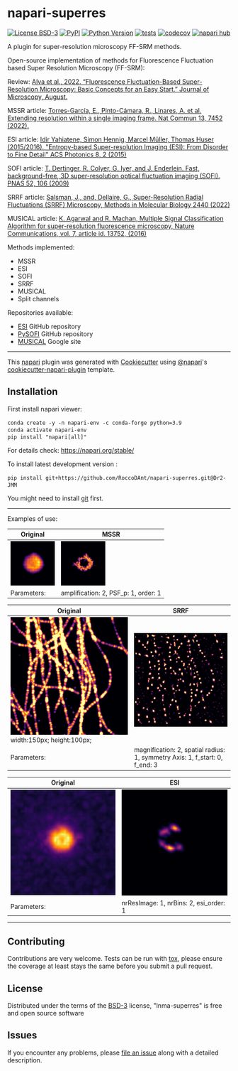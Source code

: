 <!-- # napari-superres

[![License](https://img.shields.io/pypi/l/napari-superres.svg?color=green)](https://github.com/RoccoDAnt/napari-superres/raw/main/LICENSE)
[![PyPI](https://img.shields.io/pypi/v/napari-superres.svg?color=green)](https://pypi.org/project/napari-superres)
[![Python Version](https://img.shields.io/pypi/pyversions/napari-superres.svg?color=green)](https://python.org)
[![tests](https://github.com/RoccoDAnt/napari-superres/workflows/tests/badge.svg)](https://github.com/RoccoDAnt/napari-superres/actions)
[![codecov](https://codecov.io/gh/RoccoDAnt/napari-superres/branch/main/graph/badge.svg)](https://codecov.io/gh/RoccoDAnt/napari-superres)
[![napari hub](https://img.shields.io/endpoint?url=https://api.napari-hub.org/shields/napari-superres)](https://napari-hub.org/plugins/napari-superres)

napari-superres, a plugin for super-resolution microscopy

Open-source implementation of methods for Fluorescence Fluctuation based Super Resolution Microscopy (FF-SRM)

Review: [Alva et al., 2022. “Fluorescence Fluctuation-Based Super-Resolution Microscopy: Basic Concepts for an Easy Start.” Journal of Microscopy, August. https://doi.org/10.1111/jmi.13135](https://onlinelibrary.wiley.com/doi/10.1111/jmi.13135)

Implemented methods so far:
- SRRF
- MSSR
- ESI
<br>


| **Super Resolution Radial Fluctuations (SRRF)**  | **Mean-Shift Super Resolution (MSSR)** | **Entropy-based Super-resolution Imaging (ESI)** |
| --- | --- | --- |
| ![](docs/Fig_7_SRRF_Alva_2022.png) | ![](docs/Fig_2a_MSSR_Garcia_2021.png) | ![](docs/Fig_6_ESI_Alva_2022.png) |
from Fig. 7 of [Alva et al., 2022](https://onlinelibrary.wiley.com/doi/10.1111/jmi.13135) | from Fig. 2 of [García et al., 2021](https://www.biorxiv.org/content/10.1101/2021.10.17.464398v2.full)|  from Fig. 6 of [Alva et al., 2022](https://onlinelibrary.wiley.com/doi/10.1111/jmi.13135)|

References:<br>

[Alva et al. “Fluorescence Fluctuation-Based Super-Resolution Microscopy: Basic Concepts for an Easy Start.” Journal of Microscopy, August (2022). https://doi.org/10.1111/jmi.13135](https://onlinelibrary.wiley.com/doi/10.1111/jmi.13135)

[García, E. T. et al. Nanoscopic resolution within a single imaging frame. bioRxiv 2021.10.17.464398 (2021) doi:10.1101/2021.10.17.464398](https://www.biorxiv.org/content/10.1101/2021.10.17.464398v2.full)

----------------------------------
Examples of use:

| **Original**  | **MSSR** |
| --- | --- |
| ![](docs/MSSR_original_donuts.png) | ![](docs/MSSR_Processed_amp_2_PSFp_1_order_1_raw7_100_donuts.png) |
| Parameters: | amplification: 2, PSF_p: 1, order: 1 |

| **Original**  | **SRRF** |
| --- | --- |
| ![](docs/SRRF_Original_Microtubules.png) | ![](docs/SRRF_processed_mag_2_rad_3_symAxis_3_fstart_0_fend_3_Microtubules.png)|
| Parameters: | magnification: 2, spatial radius: 1, symmetry Axis: 1, f_start: 0, f_end: 3|

| **Original**  | **ESI** |
| --- | --- |
| ![](docs/ESI_Original_donuts.png) | ![](docs/ESI_Processed_nrResImage_1_nrBins_2_esi_order_1_donuts.png) |
| Parameters: | nrResImage: 1, nrBins: 2, esi_order: 1 |

----------------------------------

This [napari] plugin was generated with [Cookiecutter] using [@napari]'s [cookiecutter-napari-plugin] template.

<!--
Don't miss the full getting started guide to set up your new package:
https://github.com/napari/cookiecutter-napari-plugin#getting-started

and review the napari docs for plugin developers:
https://napari.org/plugins/stable/index.html


## Installation
Create a Conda environment and install napari:

    conda create -y -n napari-sr -c conda-forge python=3.8
    conda activate napari-sr
    pip install "napari[all]“

Work in progress - Tested on napari 0.4.13:

    pip install napari==0.4.13
    pip install imageio_ffmpeg
    pip install matplotlib
    conda install git
    pip install git+https://github.com/RoccoDAnt/napari-superres.git

## Contributing

Contributions are very welcome. Tests can be run with [tox], please ensure
the coverage at least stays the same before you submit a pull request.

## License

Distributed under the terms of the [BSD-3] license,
"napari-superres" is free and open source software

## Issues

If you encounter any problems, please [file an issue] along with a detailed description.

[napari]: https://github.com/napari/napari
[Cookiecutter]: https://github.com/audreyr/cookiecutter
[@napari]: https://github.com/napari
[MIT]: http://opensource.org/licenses/MIT
[BSD-3]: http://opensource.org/licenses/BSD-3-Clause
[GNU GPL v3.0]: http://www.gnu.org/licenses/gpl-3.0.txt
[GNU LGPL v3.0]: http://www.gnu.org/licenses/lgpl-3.0.txt
[Apache Software License 2.0]: http://www.apache.org/licenses/LICENSE-2.0
[Mozilla Public License 2.0]: https://www.mozilla.org/media/MPL/2.0/index.txt
[cookiecutter-napari-plugin]: https://github.com/napari/cookiecutter-napari-plugin

[file an issue]: https://github.com/RoccoDAnt/napari-superres/issues

[napari]: https://github.com/napari/napari
[tox]: https://tox.readthedocs.io/en/latest/
[pip]: https://pypi.org/project/pip/
[PyPI]: https://pypi.org/ -->


# napari-superres

[![License BSD-3](https://img.shields.io/pypi/l/lnma-superres.svg?color=green)](https://github.com/Dr2-JMM/lnma-superres/raw/main/LICENSE)
[![PyPI](https://img.shields.io/pypi/v/lnma-superres.svg?color=green)](https://pypi.org/project/lnma-superres)
[![Python Version](https://img.shields.io/pypi/pyversions/lnma-superres.svg?color=green)](https://python.org)
[![tests](https://github.com/Dr2-JMM/lnma-superres/workflows/tests/badge.svg)](https://github.com/Dr2-JMM/lnma-superres/actions)
[![codecov](https://codecov.io/gh/Dr2-JMM/lnma-superres/branch/main/graph/badge.svg)](https://codecov.io/gh/Dr2-JMM/lnma-superres)
[![napari hub](https://img.shields.io/endpoint?url=https://api.napari-hub.org/shields/lnma-superres)](https://napari-hub.org/plugins/lnma-superres)


A plugin for super-resolution microscopy FF-SRM methods.

Open-source implementation of methods for Fluorescence Fluctuation based Super Resolution Microscopy (FF-SRM):

Review: [Alva et al., 2022. “Fluorescence Fluctuation-Based Super-Resolution Microscopy: Basic Concepts for an Easy Start.” Journal of Microscopy, August.](https://onlinelibrary.wiley.com/doi/10.1111/jmi.13135)

MSSR article: [Torres-García, E., Pinto-Cámara, R., Linares, A. et al. Extending resolution within a single imaging frame. Nat Commun 13, 7452 (2022).](https://doi.org/10.1038/s41467-022-34693-9)

ESI article: [Idir Yahiatene, Simon Hennig, Marcel Müller, Thomas Huser (2015/2016). "Entropy-based Super-resolution Imaging (ESI): From Disorder to Fine Detail" ACS Photonics 8, 2 (2015)](https://doi.org/10.1021/acsphotonics.5b00307)

SOFI article: [T. Dertinger, R. Colyer, G. Iyer, and J. Enderlein. Fast, background-free, 3D super-resolution optical fluctuation imaging (SOFI). PNAS 52, 106 (2009) ](https://doi.org/10.1073/pnas.0907866106)

SRRF article: [Salsman, J.,  and, Dellaire, G., Super-Resolution Radial Fluctuations (SRRF) Microscopy, Methods in Molecular Biology 2440 (2022)](https://link.springer.com/protocol/10.1007/978-1-0716-2051-9_14)

MUSICAL article: [K. Agarwal and R. Machan, Multiple Signal Classification Algorithm for super-resolution fluorescence microscopy, Nature Communications, vol. 7, article id. 13752, (2016)](https://www.nature.com/articles/ncomms13752)



Methods implemented:
- MSSR
- ESI
- SOFI
- SRRF
- MUSICAL
- Split channels

Repositories available:
- [ESI](https://github.com/biophotonics-bielefeld/ESI) GitHub repository
- [PySOFI](https://github.com/xiyuyi-at-LLNL/pysofi) GitHub repository
- [MUSICAL](https://sites.google.com/site/uthkrishth/musical) Google site

----------------------------------


This [napari] plugin was generated with [Cookiecutter] using [@napari]'s [cookiecutter-napari-plugin] template.

<!--
Don't miss the full getting started guide to set up your new package:
https://github.com/napari/cookiecutter-napari-plugin#getting-started

and review the napari docs for plugin developers:
https://napari.org/stable/plugins/index.html
-->

## Installation
First install napari viewer:

    conda create -y -n napari-env -c conda-forge python=3.9
    conda activate napari-env
    pip install "napari[all]"

For details check: https://napari.org/stable/

<!-- Then, you can install `lnma-superres` napari plugins via [pip]:

    pip install lnma-superres -->



To install latest development version :

    pip install git+https://github.com/RoccoDAnt/napari-superres.git@Dr2-JMM

You might need to install [git](https://git-scm.com/book/en/v2/Getting-Started-Installing-Git) first.

----------------------------------
Examples of use:

| **Original**  | **MSSR** |
| --- | --- |
| ![](docs/MSSR_original_donuts.png) | ![](docs/MSSR_Processed_amp_2_PSFp_1_order_1_raw7_100_donuts.png) |
| Parameters: | amplification: 2, PSF_p: 1, order: 1 |

| **Original**  | **SRRF** |
| --- | --- |
| ![](docs/SRRF_Original_Microtubules.png) width:150px; height:100px; | ![](docs/SRRF_processed_mag_2_rad_3_symAxis_3_fstart_0_fend_3_Microtubules.png)|
| Parameters: | magnification: 2, spatial radius: 1, symmetry Axis: 1, f_start: 0, f_end: 3|

| **Original**  | **ESI** |
| --- | --- |
| ![](docs/ESI_Original_donuts.png) | ![](docs/ESI_Processed_nrResImage_1_nrBins_2_esi_order_1_donuts.png) |
| Parameters: | nrResImage: 1, nrBins: 2, esi_order: 1 |

----------------------------------

## Contributing

Contributions are very welcome. Tests can be run with [tox], please ensure
the coverage at least stays the same before you submit a pull request.

## License

Distributed under the terms of the [BSD-3] license,
"lnma-superres" is free and open source software

## Issues

If you encounter any problems, please [file an issue] along with a detailed description.

[napari]: https://github.com/napari/napari
[Cookiecutter]: https://github.com/audreyr/cookiecutter
[@napari]: https://github.com/napari
[MIT]: http://opensource.org/licenses/MIT
[BSD-3]: http://opensource.org/licenses/BSD-3-Clause
[GNU GPL v3.0]: http://www.gnu.org/licenses/gpl-3.0.txt
[GNU LGPL v3.0]: http://www.gnu.org/licenses/lgpl-3.0.txt
[Apache Software License 2.0]: http://www.apache.org/licenses/LICENSE-2.0
[Mozilla Public License 2.0]: https://www.mozilla.org/media/MPL/2.0/index.txt
[cookiecutter-napari-plugin]: https://github.com/napari/cookiecutter-napari-plugin

[file an issue]: https://github.com/Dr2-JMM/lnma-superres/issues

[napari]: https://github.com/napari/napari
[tox]: https://tox.readthedocs.io/en/latest/
[pip]: https://pypi.org/project/pip/
[PyPI]: https://pypi.org/
